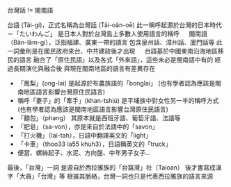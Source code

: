 台灣話 != 閩南語

台語 (Tâi-gí)，正式名稱為台灣話 (Tâi-oân-oē)
此一稱呼起源於台灣的日本時代－「たいわんご」
是日本人對於台灣島上多數人使用語言的稱呼
　
閩南語（Bân-lâm-gí），泛指福建、廣東一帶的語言
包含泉州話、漳州話、廈門話等
此一詞彙則是在國民政府來台、中共建政後才出現
　
台語基於中國東南沿海地區移民的語言
融合了「原住民語」以及各式「外來語」，這些未必是閩南語中有的
經過長期演化與融合後
與現在閩南地區的語言有差異存在
　
* 「鳳梨」(ong-lai) 是起源於布農族語的「bonglai」 (也有學者認為應該是閩南地區語言影響台灣原住民語言)
* 稱呼「妻子」的「牽手」(khan-tshiú) 是平埔族中對女性另一半的稱呼方式 (也有學者認為應該是閩南地區語言影響台灣原住民語言)
* 「麵包」（phang） 其原本就是西班牙語、葡萄牙語、法語等
* 「肥皂」（sa-von），亦是來自於法語中的「savon」
* 「打火機」（lai-tah），日語中翻譯英文的「light」
* 「卡車」（thoo33 la55 khuh3），日語稱英文的「truck」
* 便當、螺絲起子、水泥、方向盤、中年男子女子...

最後，「台灣」一詞
是源自於西拉雅族的「台窩灣」社（Taioan）
後才書寫成漢字「大員」「台灣」等
根據其脈絡，台灣一詞也只是代表西拉雅族的語言來源
